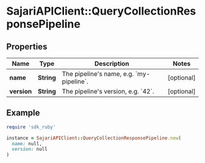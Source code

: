 # SajariAPIClient::QueryCollectionResponsePipeline

## Properties

| Name | Type | Description | Notes |
| ---- | ---- | ----------- | ----- |
| **name** | **String** | The pipeline&#39;s name, e.g. &#x60;my-pipeline&#x60;. | [optional] |
| **version** | **String** | The pipeline&#39;s version, e.g. &#x60;42&#x60;. | [optional] |

## Example

```ruby
require 'sdk_ruby'

instance = SajariAPIClient::QueryCollectionResponsePipeline.new(
  name: null,
  version: null
)
```

